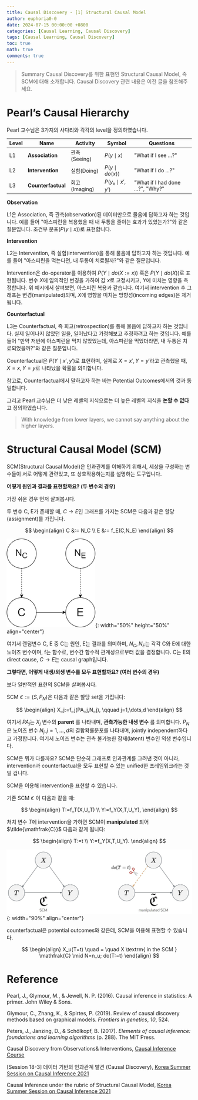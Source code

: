 ```yaml
---
title: Causal Discovery - [1] Structural Causal Model
author: euphoria0-0
date: 2024-07-15 00:00:00 +0800
categories: [Causal Learning, Causal Discovery]
tags: [Causal Learning, Causal Discovery]
toc: true
math: true
comments: true
---
```


> Summary
> Causal Discovery를 위한 표현인 Structural Causal Model, 즉 SCM에 대해 소개합니다. Causal Discovery 관련 내용은 이전 글을 참조해주세요.


# Pearl’s Causal Hierarchy

Pearl 교수님은 3가지의 사다리와 각각의 level을 정의하였습니다.

Level | Name | Activity | Symbol | Questions
--- | --- | --- | --- | ---
L1 | **Association** | 관측(Seeing) | $P(y\mid x)$ | "What if I see ...?"
L2 | **Intervention** | 실험(Doing) | $P(y\mid do(x))$ | "What if I do ...?"
L3 | **Counterfactual** | 회고(Imaging) | $P(y_x\mid x',y')$ | "What if I had done ...?", "Why?"


__Observation__

L1은 Association, 즉 관측(observation)된 데이터만으로 물음에 답하고자 하는 것입니다. 예를 들어 "아스피린을 복용했을 때 내 두통을 줄이는 효과가 있었는가?"와 같은 질문입니다. 조건부 분포($P(y\mid x)$)로 표현합니다.

__Intervention__

L2는 Intervention, 즉 실험(intervention)을 통해 물음에 답하고자 하는 것입니다. 예를 들어 "아스피린을 먹는다면, 내 두통이 치료될까?"와 같은 질문입니다.

Intervention은 do-operator를 이용하여 $P(Y\mid do(X:=x))$ 혹은 $P(Y\mid do(X))$로 표현됩니다. 변수 $X$에 임의적인 변경을 가하여 값 $x$로 고정시키고, $Y$에 미치는 영향을 측정합니다. 위 예시에서 살펴보면, 아스피린 복용과 같습니다. 여기서 intervention 후 그래프는 변경(manipulated)되며, $X$에 영향을 미치는 방향성(incoming edges)은 제거됩니다.

__Counterfactual__

L3는 Counterfactual, 즉 회고(retrospection)를 통해 물음에 답하고자 하는 것입니다. 실제 일어나지 않았던 일을, 일어났다고 가정해보고 추정하려고 하는 것입니다. 예를 들어 "만약 저번에 아스피린을 먹지 않았었는데, 아스피린을 먹었더라면, 내 두통은 치료되었을까?"와 같은 질문입니다.

Counterfactual은 $P(Y\mid x',y')$로 표현하며, 실제로 $X=x', Y=y'$라고 관측했을 때, $X=x, Y=y$로 나타났을 확률을 의미합니다.

참고로, Counterfactual에서 말하고자 하는 바는 Potential Outcomes에서의 것과 동일합니다.


그리고 Pearl 교수님은 더 낮은 레벨의 지식으로는 더 높은 레벨의 지식을 __논할 수 없다__ 고 정의하였습니다.

> With knowledge from lower layers, we cannot say anything about the higher layers.


# Structural Causal Model (SCM)

SCM(Structural Causal Model)은 인과관계를 이해하기 위해서, 세상을 구성하는 변수들이 서로 어떻게 관련있고, 또 상호작용하는지를 설명하는 도구입니다.

__어떻게 원인과 결과를 표현할까요? (두 변수의 경우)__

가장 쉬운 경우 먼저 살펴봅시다.

두 변수 C, E가 존재할 때, $C \rightarrow E$인 그래프를 가지는 SCM은 다음과 같은 할당(assignment)를 가집니다.

$$
\begin{align}
C &:= N_C \\
E &:= f_E(C,N_E)
\end{align}
$$

![SCM1](/assets/img/posts/2024-07-15/scm1.png){: width="50%" height="50%" align="center"}

여기서 랜덤변수 C, E 중 C는 원인, E는 결과를 의미하며, $N_C, N_E$는 각각 C와 E에 대한 노이즈 변수이며, f는 함수로, 변수간 함수적 관계성으로부터 값을 결정합니다. C는 E의 direct cause, $C \rightarrow E$는 causal graph입니다.

__그렇다면, 어떻게 내생/외생 변수를 모두 표현할까요? (여러 변수의 경우)__

보다 일반적인 표현의 SCM을 살펴봅시다.

SCM $\mathfrak{C}:=(S,P_N)$은 다음과 같은 할당 set을 가집니다:

$$
\begin{align}
X_j:=f_j(PA_j,N_j), \qquad j=1,\dots,d
\end{align}
$$

여기서 $PA_j$는 $X_j$ 변수의 __parent__ 를 나타내며, __관측가능한 내생 변수__ 를 의미합니다. $P_N$은 노이즈 변수 $N_j,j=1,\dots,d$의 결합확률분포를 나타내며, jointly independent하다고 가정합니다. 여기서 노이즈 변수는 관측 불가능한 잠재(latent) 변수인 외생 변수입니다.


SCM은 뭐가 다를까요? SCM은 단순히 그래프로 인과관계를 그려낸 것이 아니라, intervention과 counterfactual을 모두 표현할 수 있는 unified한 프레임워크라는 것일 겁니다.


SCM을 이용해 intervention을 표현할 수 있습니다.

기존 SCM $\mathfrak{C}$ 이 다음과 같을 때:

$$
\begin{align}
T:=f_T(X,U_T) \\
Y:=f_Y(X,T,U_Y),
\end{align}
$$

처치 변수 $T$에 intervention을 가하면 SCM이 __manipulated__ 되어 $\tilde{\mathfrak{C}}$ 다음과 같게 됩니다:

$$
\begin{align}
T:=t \\
Y:=f_Y(X,T,U_Y).
\end{align}
$$

![SCM2](/assets/img/posts/2024-07-15/manipulatedscm.jpg){: width="90%" align="center"}

counterfactual은 potential outcomes와 같은데, SCM을 이용해 표현할 수 있습니다.

$$
\begin{align}
X_u(T=t) \quad = \quad X \textrm{ in the SCM } \mathfrak{C} \mid N=n_u; do(T:=t)
\end{align}
$$




# Reference

Pearl, J., Glymour, M., & Jewell, N. P. (2016). Causal inference in statistics: A primer. John Wiley & Sons.

Glymour, C., Zhang, K., & Spirtes, P. (2019). Review of causal discovery methods based on graphical models. *Frontiers in genetics*, *10*, 524.

Peters, J., Janzing, D., & Schölkopf, B. (2017). *Elements of causal inference: foundations and learning algorithms* (p. 288). The MIT Press.

Causal Discovery from Observations& Interventions, [Causal Inference Course](https://www.bradyneal.com/causal-inference-course)

[Session 18-3] 데이터 기반의 인과관계 발견 (Causal Discovery), [Korea Summer Session on Causal Inference 2021](https://sites.google.com/view/causal-inference2021)

Causal Inference under the rubric of Structural Causal Model, [Korea Summer Session on Causal Inference 2021](https://sites.google.com/view/causal-inference2021)
